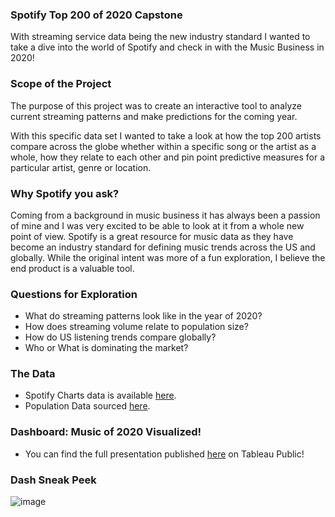 ### Spotify Top 200 of 2020 Capstone

With streaming service data being the new industry standard I wanted to take a dive into the world of Spotify and check in with the Music Business in 2020!

### Scope of the Project
The purpose of this project was to create an interactive tool to analyze current streaming patterns and make predictions for the coming year. 

With this specific data set I wanted to take a look at how the top 200 artists compare across the globe whether within a specific song or the artist as a whole, how they relate to each other and pin point predictive measures for a particular artist, genre or location. 

### Why Spotify you ask?

Coming from a background in music business it has always been a passion of mine and I was very excited to be able to look at it from a whole new point of view. Spotify is a great resource for music data as they have become an industry standard for defining music trends across the US and globally. While the original intent was more of a fun exploration, I believe the end product is a valuable tool.

### Questions for Exploration
- What do streaming patterns look like in the year of 2020?
- How does streaming volume relate to population size?
- How do US listening trends compare globally?
- Who or What is dominating the market?

### The Data
- Spotify Charts data is available [here](https://spotifycharts.com/regional/).
- Population Data sourced [here](https://data.worldbank.org/indicator/SP.POP.TOTL?most_recent_year_desc=false).

### Dashboard: Music of 2020 Visualized!
- You can find the full presentation published [here](https://public.tableau.com/profile/bethany.dillingham#!/vizhome/SpotifyCapstoneDash/Story1) on Tableau Public! 



### Dash Sneak Peek


![image](https://user-images.githubusercontent.com/29640036/103718506-7f9ddd00-4f8c-11eb-9cc6-9426caedb183.png)






